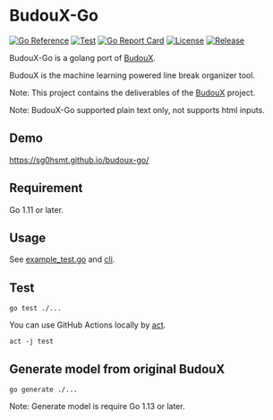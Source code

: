 # BudouX-Go

[![Go Reference](https://pkg.go.dev/badge/github.com/sg0hsmt/budoux-go.svg)](https://pkg.go.dev/github.com/sg0hsmt/budoux-go)
[![Test](https://github.com/sg0hsmt/budoux-go/actions/workflows/test.yaml/badge.svg)](https://github.com/sg0hsmt/budoux-go/actions/workflows/test.yaml)
[![Go Report Card](https://goreportcard.com/badge/github.com/sg0hsmt/budoux-go)](https://goreportcard.com/report/github.com/sg0hsmt/budoux-go)
[![License](https://img.shields.io/github/license/sg0hsmt/budoux-go.svg)](https://github.com/sg0hsmt/budoux-go/blob/master/LICENSE)
[![Release](https://img.shields.io/github/release/sg0hsmt/budoux-go.svg)](https://github.com/sg0hsmt/budoux-go/releases/latest)

BudouX-Go is a golang port of [BudouX](https://github.com/google/budoux).

BudouX is the machine learning powered line break organizer tool.

Note:
This project contains the deliverables of the [BudouX](https://github.com/google/budoux) project.

Note:
BudouX-Go supported plain text only, not supports html inputs.

## Demo

https://sg0hsmt.github.io/budoux-go/

## Requirement

Go 1.11 or later.

## Usage

See [example_test.go](./example_test.go) and [cli](./cmd/).

## Test

```console
go test ./...
```

You can use GitHub Actions locally by [act](https://github.com/nektos/act).

```console
act -j test
```

## Generate model from original BudouX

```console
go generate ./...
```

Note:
Generate model is require Go 1.13 or later.
